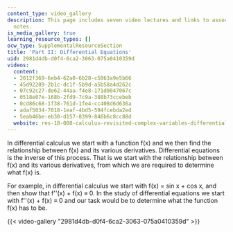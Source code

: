 ```yaml
---
content_type: video_gallery
description: This page includes seven video lectures and links to associated lecture
  notes.
is_media_gallery: true
learning_resource_types: []
ocw_type: SupplementalResourceSection
title: 'Part II: Differential Equations'
uid: 2981d4db-d0f4-6ca2-3063-075a0410359d
videos:
  content:
  - 2012f369-6eb4-62a0-6b28-c5063a9e5b66
  - 45d92209-2b1c-dc1f-5b9d-a5b58a4d262c
  - 07c92c27-de62-44aa-f4e8-171d0047067c
  - 0518e07e-168b-2fd9-7c9a-388b73ccebeb
  - 0cd86c68-1f38-761d-1fe4-cc408d6d636a
  - adaf5034-7018-1eaf-4bd5-594fcebda2ed
  - 5eab46be-eb30-d157-8399-846b6c8cc88d
  website: res-18-008-calculus-revisited-complex-variables-differential-equations-and-linear-algebra-fall-2011
---
```


In differential calculus we start with a function f(x) and we then find the relationship between f(x) and its various derivatives. Differential equations is the inverse of this process. That is we start with the relationship between f(x) and its various derivatives, from which we are required to determine what f(x) is.

For example, in differential calculus we start with f(x) = sin x + cos x, and then show that f''(x) + f(x) ≡ 0. In the study of differential equations we start with f''(x) + f(x) ≡ 0 and our task would be to determine what the function f(x) has to be.

{{< video-gallery "2981d4db-d0f4-6ca2-3063-075a0410359d" >}}

